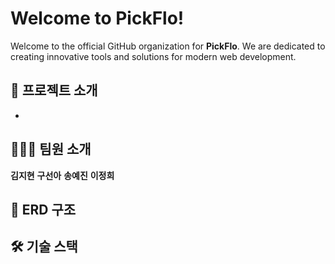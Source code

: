 # Welcome to PickFlo!

Welcome to the official GitHub organization for **PickFlo**. We are dedicated to creating innovative tools and solutions for modern web development.

## 🎥 프로젝트 소개

- 

## 🧑‍🤝‍🧑 팀원 소개

**김지현** **구선아** **송예진** **이정희**

## 📂 ERD 구조

## 🛠️ 기술 스택


